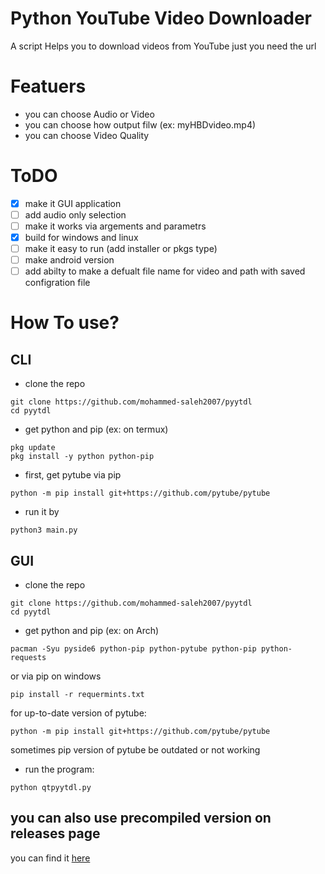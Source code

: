 # Python YouTube Video Downloader

A script Helps you to download videos from YouTube just you need the url

# Featuers
 - you can choose Audio or Video
 - you can choose how output filw (ex: myHBDvideo.mp4)
 - you can choose Video Quality

# ToDO
* [x] make it GUI application
* [ ] add audio only selection
* [ ] make it works via argements and parametrs
* [x] build for windows and linux
* [ ] make it easy to run (add installer or pkgs type)
* [ ] make android version
* [ ] add abilty to make a defualt file name for video and path with saved configration file

# How To use?
## CLI
- clone the repo
```
git clone https://github.com/mohammed-saleh2007/pyytdl
cd pyytdl
```
- get python and pip (ex: on termux)
```
pkg update
pkg install -y python python-pip
```
- first, get pytube via pip
```
python -m pip install git+https://github.com/pytube/pytube
```

- run it by
```
python3 main.py
```

## GUI
- clone the repo
```
git clone https://github.com/mohammed-saleh2007/pyytdl
cd pyytdl
```
- get python and pip (ex: on Arch)
```
pacman -Syu pyside6 python-pip python-pytube python-pip python-requests
```
or via pip on windows
```
pip install -r requermints.txt
```
for up-to-date version of pytube:
```
python -m pip install git+https://github.com/pytube/pytube
```
sometimes pip version of pytube be outdated or not working 
- run the program:
```
python qtpyytdl.py
```

## you can also use precompiled version on releases page
you can find it [here](https://github.com/mohammed-saleh2007/pyytdl/releases/tag/stable)

